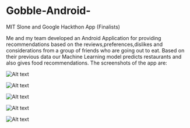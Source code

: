 # Gobble-Android-
MIT Slone and Google Hackthon App (Finalists)

Me and my team developed an Android Application for providing recommendations based on the reviews,preferences,dislikes
and considerations from a group of friends who are going out to eat. Based on their previous data our Machine Learning model
predicts restaurants and also gives food recommendations.
The screenshots of the app are: 

![Alt text](/Gobble-Android-/screenshots/screenshot1.jpeg?raw=true "Optional Title")

![Alt text](/Gobble-Android-/screenshots/screenshot2.jpeg?raw=true "Optional Title")

![Alt text](/Gobble-Android-/screenshots/screenshot3.jpeg?raw=true "Optional Title")

![Alt text](/Gobble-Android-/screenshots/screenshot4.jpeg?raw=true "Optional Title")

![Alt text](/Gobble-Android-/screenshots/screenshot5.jpeg?raw=true "Optional Title")

